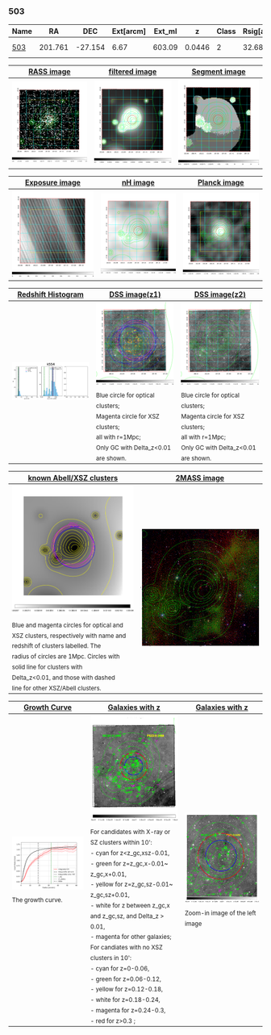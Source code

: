 <div STYLE="page-break-after: always;"></div>

### 503

|Name          |RA          |DEC      | Ext[arcm] | Ext_ml | z    | Class| Rsig[arcmin] | CRsig[c/s] | CR500[c/s] | R500[Mpc] |L500[erg/s]|F500[erg/s/cm^2]| M500[Msun]|Tx[keV]|beta|GC(XSZ,Delta_z<0.01)| GC(OPT,Delta_z<0.01)|GC|alias|
|--------------|------------|------------|---|---|-----------|--------|------|------|----|----|----|----|----|----|----|----|----|----|---|
|[503](script/503.md)     | 201.761       | -27.154       | 6.67    | 603.09   | 0.0446 | 2   | 32.680 |1.570 |1.467 |0.986 |1.251e+44 |2.681e-11 |2.847e+14 |4.141 |0.688 |Tar, |A, |Tar, A, |k554|

|[RASS image](../image/503/503_img.pdf)|[filtered image](../image/503/503_fil.pdf)|[Segment image](../image/503/503_seg.pdf)|
|-------------------|--------------------|-------------------|
| <img src="../image/503/503_img.png" width="300">  | <img src="../image/503/503_fil.png" width="300">   | <img src="../image/503/503_seg.png" width="300">  |

|[Exposure image](../image/503/503_mex.pdf)| [nH image](../image/503/503_nh.pdf)| [Planck image](../image/503/503_p.pdf)|
|-------------------|--------------------|-------------------|
|<img src="../image/503/503_mex.png" width="300">   | <img src="../image/503/503_nh.png" width="300">    | <img src="../image/503/503_p.png" width="300"> |

|[Redshift Histogram](../image/503/503_zg.pdf) | [DSS image(z1)](../image/503/503_dss_z1.pdf)      |  [DSS image(z2)](../image/503/503_dss_z2.pdf)    |
|-------------------|--------------------|-------------------|
|<img src="../image/503/503_zg.png" width="300"> |<img src="../image/503/503_dss_z1.png" width="300"> <sub><br>Blue circle for optical clusters; <br>Magenta circle for XSZ clusters; <br>all with r=1Mpc; <br>Only GC with Delta_z<0.01 are shown. </sub>| <img src="../image/503/503_dss_z2.png" width="300"><sub><br>Blue circle for optical clusters; <br>Magenta circle for XSZ clusters; <br>all with r=1Mpc; <br>Only GC with Delta_z<0.01 are shown. </sub> |

|[known Abell/XSZ clusters](../image/503/503_m.pdf) | [2MASS image](../image/503/503_2mass.pdf)      |
|-------------------|-------------------|
|<img src=../image/503/503_m.png width="300"> <sub><br>Blue and magenta circles for optical and <br>XSZ clusters, respectively with name and <br>redshift of clusters labelled. The <br>radius of circles are 1Mpc. Circles with <br>solid line for clusters with <br>Delta_z<0.01, and those with dashed <br>line for other XSZ/Abell clusters.        </sub>|<img src="../image/503/503_2mass.png" width="300">  |

|[Growth Curve](../image/503/503_gca_all.png) |[Galaxies with z](../image/503/503_opt_ned.pdf) |[Galaxies with z](../image/503/503_opt_ned_zoom.pdf) |
|-------------------|-------------------|-------------------|
| <img src="../image/503/503_gca_all.png" width="300"> <sub><br>The growth curve.</sub>| <img src=../image/503/503_opt_ned.png width="300"> <br><sub> For candidates with X-ray or SZ clusters within 10': <br> - cyan for z<z_gc,xsz-0.01, <br> - green for z=z_gc,x-0.01~ z_gc,x+0.01, <br> - yellow for z=z_gc,sz-0.01~ z_gc,sz+0.01, <br> - white for z between z_gc,x and z_gc,sz, and Delta_z > 0.01, <br> - magenta for other galaxies; <br>For candiates with no XSZ clusters in 10': <br> - cyan for z=0-0.06, <br> - green for z=0.06-0.12, <br> - yellow for z=0.12-0.18, <br> - white for z=0.18-0.24, <br> - magenta for z=0.24-0.3, <br> - red for z>0.3 ;  </sub>|<img src=../image/503/503_opt_ned_zoom.png width="300">  <br><sub> Zoom-in image of the left image</sub>|





